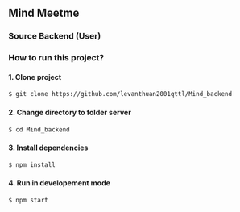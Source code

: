 ## Mind Meetme 

### Source Backend (User)

### How to run this project?

#### 1. Clone project

```bash
$ git clone https://github.com/levanthuan2001qttl/Mind_backend
```

#### 2. Change directory to folder server

```bash
$ cd Mind_backend
```

#### 3. Install dependencies

```bash
$ npm install
```

#### 4. Run in developement mode

```bash
$ npm start
```

